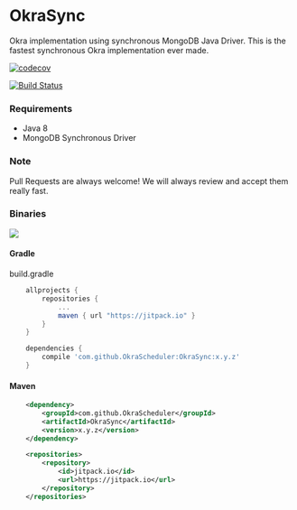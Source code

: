 # OkraSync

Okra implementation using synchronous MongoDB Java Driver.
This is the fastest synchronous Okra implementation ever made.

[![codecov](https://codecov.io/gh/OkraScheduler/OkraSync/branch/master/graph/badge.svg)](https://codecov.io/gh/OkraScheduler/OkraSync)

[![Build Status](https://travis-ci.org/OkraScheduler/OkraSync.svg?branch=master)](https://travis-ci.org/OkraScheduler/OkraSync)

### Requirements

* Java 8
* MongoDB Synchronous Driver

### Note 

Pull Requests are always welcome! We will always review and accept them really fast.

### Binaries

[![](https://jitpack.io/v/OkraScheduler/OkraSync.svg)](https://jitpack.io/#OkraScheduler/OkraSync)

#### Gradle
build.gradle
```groovy
    allprojects {
        repositories {
            ...
            maven { url "https://jitpack.io" }
        }
    }
```

```groovy
    dependencies {
        compile 'com.github.OkraScheduler:OkraSync:x.y.z'
    }
```

#### Maven
```xml
	<dependency>
	    <groupId>com.github.OkraScheduler</groupId>
	    <artifactId>OkraSync</artifactId>
	    <version>x.y.z</version>
	</dependency>

	<repositories>
		<repository>
		    <id>jitpack.io</id>
		    <url>https://jitpack.io</url>
		</repository>
	</repositories>
```
